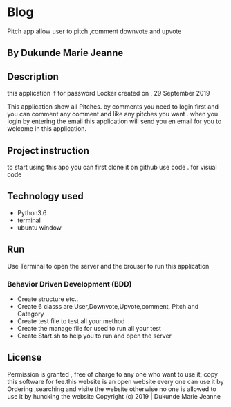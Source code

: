 # Blog
Pitch app allow user to pitch ,comment downvote and upvote

## By Dukunde Marie Jeanne
## Description
this application if for password Locker created on , 29 September 2019

This application show all Pitches. by comments you need to login first and you can comment any comment and like any pitches you want .
when you login by entering the email this application will send you en email for you to welcome in this application.

## Project instruction 
to start using this app you can first clone it on github
use code . for visual code
## Technology used
* Python3.6
* terminal 
* ubuntu window
## Run
Use Terminal to open the server and the brouser to run this application

### Behavior Driven Development (BDD)
* Create structure  etc..
* Create 6 classs are User,Downvote,Upvote,comment, Pitch and Category
* Create test file to test all your method 
* Create the manage file for used to run all your test
* Create Start.sh to help you to run and open the server

## License
Permission is granted , free of charge to any one who want to use it, copy this software for fee.this website is an open website every one can use it by Ordering ,searching and visite the website 
 otherwise no one is allowed to use it by huncking the website 
Copyright (c) 2019 | Dukunde Marie Jeanne 
